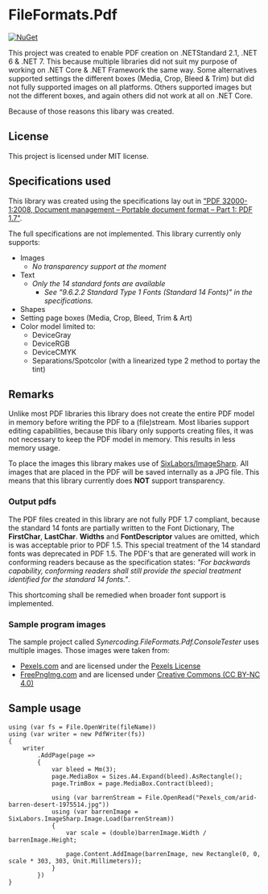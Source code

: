 # FileFormats.Pdf
[![NuGet][nuget-badge]][nuget] 

[nuget]: https://www.nuget.org/packages/Synercoding.FileFormats.Pdf/
[nuget-badge]: https://img.shields.io/nuget/v/Synercoding.FileFormats.Pdf.svg?label=Synercoding.FileFormats.Pdf


This project was created to enable PDF creation on .NETStandard 2.1, .NET 6 & .NET 7. This because multiple libraries did not suit my purpose of working on .NET Core & .NET Framework the same way. Some alternatives supported settings the different boxes (Media, Crop, Bleed & Trim) but did not fully supported images on all platforms. Others supported images but not the different boxes, and again others did not work at all on .NET Core.

Because of those reasons this libary was created. 

## License
This project is licensed under MIT license.

## Specifications used
This library was created using the specifications lay out in ["PDF 32000-1:2008, Document management – Portable document format – Part 1: PDF 1.7"](https://www.adobe.com/content/dam/acom/en/devnet/pdf/pdfs/PDF32000_2008.pdf).

The full specifications are not implemented. 
This library currently only supports:
 - Images
   - *No transparency support at the moment*
 - Text
   - *Only the 14 standard fonts are available*
     - *See "9.6.2.2 Standard Type 1 Fonts (Standard 14 Fonts)" in the specifications.*
 - Shapes
 - Setting page boxes (Media, Crop, Bleed, Trim & Art)
 - Color model limited to:
   - DeviceGray
   - DeviceRGB
   - DeviceCMYK
   - Separations/Spotcolor (with a linearized type 2 method to portay the tint)

## Remarks
Unlike most PDF libraries this library does not create the entire PDF model in memory before writing the PDF to a (file)stream. Most libaries support editing capabilities, because this libary only supports creating files, it was not necessary to keep the PDF model in memory. This results in less memory usage.

To place the images this library makes use of [SixLabors/ImageSharp](https://github.com/SixLabors/ImageSharp). All images that are placed in the PDF will be saved internally as a JPG file. This means that this library currently does **NOT** support transparency.

### Output pdfs
The PDF files created in this library are not fully PDF 1.7 compliant, because the standard 14 fonts are partially written to the Font Dictionary, The **FirstChar**, **LastChar**. **Widths** and **FontDescriptor** values are omitted, which is was acceptable prior to PDF 1.5. This special treatment of the 14 standard fonts was deprecated in PDF 1.5. The PDF's that are generated will work in conforming readers because as the specification states: *"For backwards capability, conforming readers shall still provide the special treatment identified for the standard 14 fonts."*.

This shortcoming shall be remedied when broader font support is implemented.

### Sample program images
The sample project called *Synercoding.FileFormats.Pdf.ConsoleTester* uses multiple images. 
Those images were taken from:
- [Pexels.com](https://www.pexels.com/royalty-free-images/) and are licensed under the [Pexels License](https://www.pexels.com/photo-license/)
- [FreePngImg.com](https://freepngimg.com/png/59872-jaguar-panther-royalty-free-cougar-black-cheetah) and are licensed under [Creative Commons (CC BY-NC 4.0)](https://creativecommons.org/licenses/by-nc/4.0/)

## Sample usage

<pre><code>using (var fs = File.OpenWrite(fileName))
using (var writer = new PdfWriter(fs))
{
    writer
        .AddPage(page =>
        {
            var bleed = Mm(3);
            page.MediaBox = Sizes.A4.Expand(bleed).AsRectangle();
            page.TrimBox = page.MediaBox.Contract(bleed);
            
            using (var barrenStream = File.OpenRead("Pexels_com/arid-barren-desert-1975514.jpg"))
            using (var barrenImage = SixLabors.ImageSharp.Image.Load(barrenStream))
            {
                var scale = (double)barrenImage.Width / barrenImage.Height;

                page.Content.AddImage(barrenImage, new Rectangle(0, 0, scale * 303, 303, Unit.Millimeters));
            }
        })
}</code></pre>
